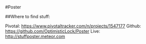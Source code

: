 #Poster

##Where to find stuff:

Pivotal: https://www.pivotaltracker.com/n/projects/1547177
Github: https://github.com/OptimisticLock/Poster
Live: http://stuffposter.meteor.com

